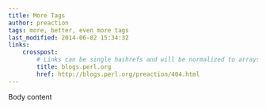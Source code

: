 ```yaml
---
title: More Tags
author: preaction
tags: more, better, even more tags
last_modified: 2014-06-02 15:34:32
links:
    crosspost:
        # Links can be single hashrefs and will be normalized to arrays
        title: blogs.perl.org
        href: http://blogs.perl.org/preaction/404.html
---
```

Body content
